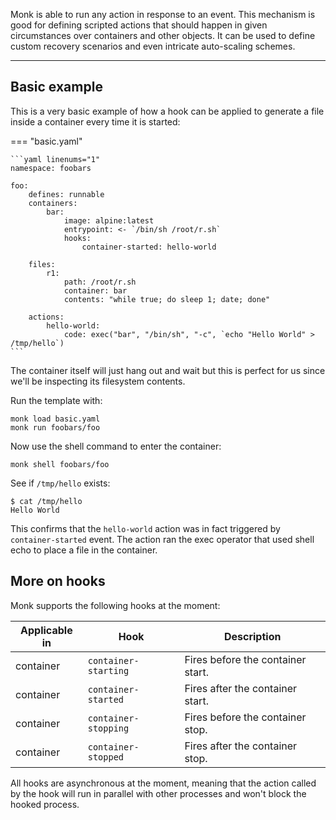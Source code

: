 Monk is able to run any action in response to an event. This mechanism is good for defining scripted actions that should happen in given circumstances over containers and other objects. It can be used to define custom recovery scenarios and even intricate auto-scaling schemes.

---

## Basic example

This is a very basic example of how a hook can be applied to generate a file inside a container every time it is started:

=== "basic.yaml"

    ```yaml linenums="1"
    namespace: foobars

    foo:
        defines: runnable
        containers:
            bar:
                image: alpine:latest
                entrypoint: <- `/bin/sh /root/r.sh`
                hooks:
                    container-started: hello-world

        files:
            r1:
                path: /root/r.sh
                container: bar
                contents: "while true; do sleep 1; date; done"

        actions:
            hello-world:
                code: exec("bar", "/bin/sh", "-c", `echo "Hello World" > /tmp/hello`)
    ```

The container itself will just hang out and wait but this is perfect for us since we'll be inspecting its filesystem contents.

Run the template with:

    monk load basic.yaml
    monk run foobars/foo

Now use the shell command to enter the container:

    monk shell foobars/foo

See if `/tmp/hello` exists:

    $ cat /tmp/hello
    Hello World

This confirms that the `hello-world` action was in fact triggered by `container-started` event. The action ran the exec operator that used shell echo to place a file in the container.

## More on hooks

Monk supports the following hooks at the moment:

| Applicable in | Hook                 | Description                       |
| ------------- | -------------------- | --------------------------------- |
| container     | `container-starting` | Fires before the container start. |
| container     | `container-started`  | Fires after the container start.  |
| container     | `container-stopping` | Fires before the container stop.  |
| container     | `container-stopped`  | Fires after the container stop.   |

All hooks are asynchronous at the moment, meaning that the action called by the hook will run in parallel with other processes and won't block the hooked process.
